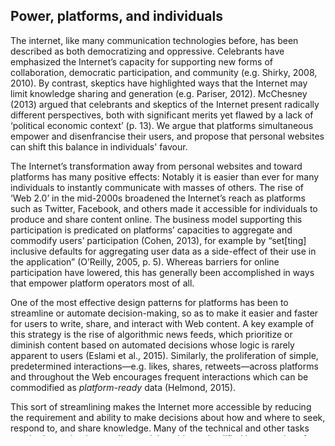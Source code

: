 

## Power, platforms, and individuals

The internet, like many communication technologies before, has been described as both democratizing and oppressive.  Celebrants have emphasized the Internet’s capacity for supporting new forms of collaboration, democratic participation, and community (e.g. Shirky, 2008, 2010). By contrast, skeptics have highlighted ways that the Internet may limit knowledge sharing and generation (e.g. Pariser, 2012).  McChesney (2013) argued that celebrants and skeptics of the Internet present radically different perspectives, both with significant merits yet flawed by a lack of ‘political economic context’ (p. 13). We argue that platforms simultaneous empower and disenfrancise their users, and propose that personal websites can shift this balance in individuals' favour.

The Internet’s transformation away from personal websites and toward platforms has many positive effects: Notably it is easier than ever for many individuals to instantly communicate with masses of others. The rise of ‘Web 2.0’ in the mid-2000s broadened the Internet’s reach as platforms such as Twitter, Facebook, and others made it accessible for individuals to produce and share content online. The business model supporting this participation is predicated on platforms’ capacities to aggregate and commodify users’ participation (Cohen, 2013), for example by “set[ting] inclusive defaults for aggregating user data as a side-effect of their use in the application” (O’Reilly, 2005, p. 5). Whereas barriers for online participation have lowered, this has generally been accomplished in ways that empower platform operators most of all.

One of the most effective design patterns for platforms has been to streamline or automate decision-making, so as to make it easier and faster for users to write, share, and interact with Web content. A key example of this strategy is the rise of algorithmic news feeds, which prioritize or diminish content based on automated decisions whose logic is rarely apparent to users (Eslami et al., 2015). Similarly, the proliferation of simple, predetermined interactions—e.g. likes, shares, retweets—across platforms and throughout the Web encourages frequent interactions which can be commodified as _platform-ready_ data (Helmond, 2015).

This sort of streamlining makes the Internet more accessible by reducing the requirement and ability to make decisions about how and where to seek, respond to, and share knowledge.  Many of the technical and other tasks required to maintain an online social world are simplified into a series of steps — scroll through a newsfeed, click 'like', write a reply — and this encourages individuals to use the internet in a way that generates commodifiable data for platform operators. Users enter a transactional relationship (Jarvis) where they provide data in exchange for ease of use.

Franklin's (2004) concepts of _holistic_ and _prescriptive_ technologies are useful for evaluating the democraticising power the web may have.  Holistic technologies are those that support craft-like approaches where the wielder of a tool retains control of their process including decision-making and planning.Much like a writer can shape their writers notebook based their whims someonce can do the same from their own domain.  

In constract,  prescriptive technologies enact a division of labour between planning and execuion by reconstituting one large job as a series of small steps. A key consequence of prescriptive designs is that they “eliminate the occasions for decision-making and judgement in general and especially for the making of principled decisions” because “any goal of the technology is incorporated a priori in the design and is not negotiable” (Franklin, 2004, p. 18). While we rejoice at how online platforms have lowered barriers to online participation, this has come at the expense of opportunities for the sort of principled decision-making we want to instill in our students.

As educators we must shape the spaces of learning to meet ideals of democratic education (Dewey 1934). For Dewey democracy is a way of being, of experiencing the best collective action humans  could muster. The same is true of the web. When we examine learnign as something to be managed through an LMS we do not provide students with the experience of building online networks necessary for knowledge brokering (cite).

## Community Knowledge and Democracy

### Community
Community matters in the construction knowledge and therefore in building  the web. Dewey (1927) noted, ‘[a] Great Community can only occur with free and full intercommunication’ (p. 211). In terms of fighting fake news and wrestling back control from powerful search engine and social media compnaies, we must build a shared experience around common goals with elements of experimentation and criticality (Bruce & Bishop, 2008). Such community inquiry allows people to construct knowledge from both the personal and the collective (Shore et al., 1996).

We take a research activist perspective that engaing in democratic educaton requires us to utlitize holositic technolgoies to build community in the classroom. More importantly we believe moving our classrooms on to the web and into the open, will allow learners to share and reflect on how they develop knowledge.

The strongest of learning occurs around a shared goal (Lave & Wagner), and often the instutions of education may interfere with learning (Illich). Therefore we seek to study networked spaces where communities gather around a shared goal as community of practice.  These affinity spaces (Gee) often emerge organically and the learners who often fail in formal settings thrive.

### Knowledge
Dewey (1934) noted that thinking occurs in "forked road situations" where we are presented with problems and must work through proposed alternatives. Dewey argued that through training we can transform learners’ natural capacities to project future outcomes into the habits of critical inquiry. To this end DFewey stressed the importance of reflection and on the connection of art and meaning. 

When we only relign on prescriptive technologies we limit the number of decision making when curating communities and growing the knowledge of students. Students are nto afforded the opportunity to reflect on design. They have fewer needs to. 

These thoughts and experiences are culturally mediated and involve practices and tools developed throughout our literate histories (Gutiérrez & Rogoff, 2003). The concentration of corporate power on the web creates a monoculture that threatens non-dominant narratives as users conform to one design aesthetic or, worse, get run  off the web by actors more effective at network technologies. 

Therefore we belive the best uses of technology for learning require greater user agency over the environment and the people whom make up our networks. Thus we examine learning as a brokering of knowledge (cite) in utlizing both people and networked technlogies.


## Humans and sociotechnical systems

Literacy and langauge have always intertwined with society. Halliday's exploration of language (1978) requires us to acknowledge how the web gets shaped by  sociotechincal systems (Huges). Just as every tool for ltiercy before it the web gets  by composed of material technologies, technical specifications, organizations, and finally individuals. As a sociotechnical system this envokes issues of power (Focault).

Sociotechnical systems require co-creation. All the components in a system, including the people, influence each other(Latour, 2008). In prescriptive technolgies the control and power of the user gets restricted while th commercial needs of platform providers get highlighted. We do not recognize the power students have to shape out system (Latour, 2004).

For the past thirty years we have looked at the sociotechincal system of the web as a technology issue and not a literacy issue (Leu, 2015). This has lead to educators  utlizing presecriptive, rather than holistic technologies to manage the web. This in turn further reduces the ability of students to read, write, and participate on the web as they do not touch the material langauge, HTML, used on the web.

Simply put the way we teach the web today would be like requiring students to read a book without learning to write a web. We are asking people to become writers but providijng them with tools they can not shape and with pages already half filled. We believe a better way forward is to provide all learners with a space online to shape their own truths and netowrks.

We believe best way to support an open web is to encourage, and specifically design sociotechnical systems for our students to learn from a website they control. This in turn may improve their digital literacy skills while also allowing students to exert considerable agency, while we increase their potential to shape the internet more broadly.

The shaping of these spaces for democratic education requires us to consider the shape of learning in these spaces.

### Affinity Spaces

As a theoretical lens we apply the concept of Affinity Spaces to surface charactertstics of learning spaces we shoudl apply to classrooms using web technologies. James Paul Gee built off the work of Communities of Practice. He chose affinity spaces to delineate from physically defined communities. Instead groups, offline, online or both, gather around a shared goal (2004).

In these spaces of and for learning a learner apprentice's more with the community rather than a specific teacher (2004). Learning occurs through joint action where we pair with more advanced peers around our indiviudal goals but united by our shared goal. Gee makes the disntinction between communities of practice aroudn the concepts of space. 
We learn in these socistechnical systems as much from the space as we do from any indvidual learner.

We utilized Gees's affinity spaces as a  lens to investigate learnign on the web from  a Deweyian perspective. Gee outline 11 princiles of affinitiy spaces for our analysis we operationalizes these theoretical into four overarching themes: goals, organizational structure, content creation and knowledge brokering.

## Ackowleding our Bias and Participation

Given the theoretical underpinnings that we must help to build a better web and our belief that the spaces of learning matter more than indiviudal students and educators we both actively participate in these communities. Furthermore as community engaged scholars we conduct research as praxis. We seek to understand how things could be, rather than are they are or where they are. 

Therefore readers must recognize that our description of the pedagogies that emerge from these communities could be impacted by our involvement or close personal relationships. We do not try to account for this bias in our analysis but rather embrace it in conclusions we draw from the data.

The data are as independent from our bias as possible. This is a preliminary case study designed to identify variables of interest that can be used in follow up studies. To reduce bias in the data collection and analysis we utlized multiple sources and then triangulated this with community checks. 






